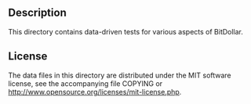 Description
------------

This directory contains data-driven tests for various aspects of BitDollar.

License
--------

The data files in this directory are distributed under the MIT software
license, see the accompanying file COPYING or
http://www.opensource.org/licenses/mit-license.php.

